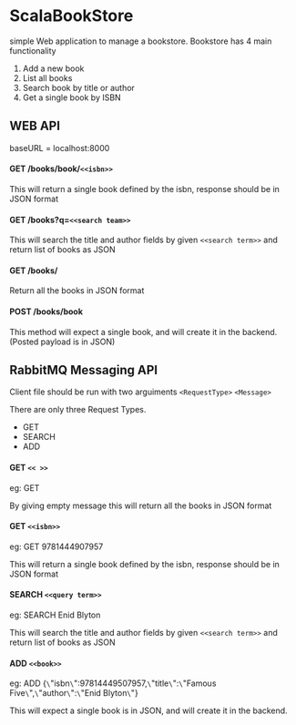 # ScalaBookStore

simple Web application to manage a bookstore. Bookstore has 4 main functionality
1. Add a new book
2. List all books
3. Search book by title or author
4. Get a single book by ISBN

## WEB API

baseURL = localhost:8000

#### GET /books/book/`<<isbn>>`

This will return a single book defined by the isbn, response should be in JSON format

#### GET /books?q=`<<search team>>`

This will search the title and author fields by given `<<search term>>` and return list of books as JSON

#### GET /books/

Return all the books in JSON format

#### POST /books/book

This method will expect a single book, and will create it in the backend. (Posted payload is in JSON)

## RabbitMQ Messaging API

Client file should be run with two arguiments `<RequestType>` `<Message>`

There are only three Request Types.
* GET
* SEARCH
* ADD

#### GET `<< >>`

eg: GET

By giving empty message this will return all the books in JSON format

#### GET `<<isbn>>`

eg: GET 9781444907957

This will return a single book defined by the isbn, response should be in JSON format

#### SEARCH `<<query term>>`

eg: SEARCH  Enid Blyton

This will search the title and author fields by given `<<search term>>` and return list of books as JSON

#### ADD `<<book>>`

eg: ADD {`\`"isbn`\`":97814449507957,`\`"title`\`":`\`"Famous Five`\`",`\`"author`\`":`\`"Enid Blyton`\`"}

This will expect a single book is in JSON, and will create it in the backend. 



